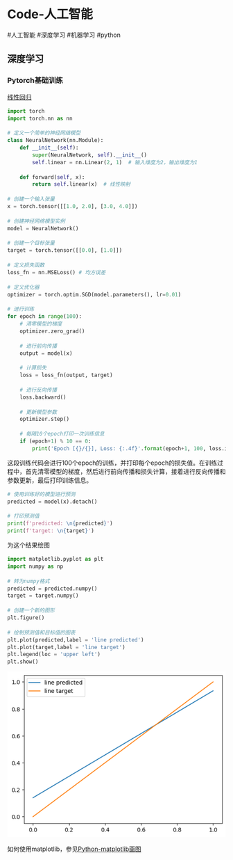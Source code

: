 # Code-人工智能

#人工智能 #深度学习 #机器学习 #python 

## 深度学习

### Pytorch基础训练

[线性回归](深度学习.md#线性回归)

```python
import torch
import torch.nn as nn

# 定义一个简单的神经网络模型
class NeuralNetwork(nn.Module):
    def __init__(self):
        super(NeuralNetwork, self).__init__()
        self.linear = nn.Linear(2, 1)  # 输入维度为2，输出维度为1

    def forward(self, x):
        return self.linear(x)  # 线性映射

# 创建一个输入张量
x = torch.tensor([[1.0, 2.0], [3.0, 4.0]])

# 创建神经网络模型实例
model = NeuralNetwork()

# 创建一个目标张量
target = torch.tensor([[0.0], [1.0]])

# 定义损失函数
loss_fn = nn.MSELoss() # 均方误差

# 定义优化器
optimizer = torch.optim.SGD(model.parameters(), lr=0.01)

# 进行训练
for epoch in range(100):
    # 清零模型的梯度
    optimizer.zero_grad()

    # 进行前向传播
    output = model(x)

    # 计算损失
    loss = loss_fn(output, target)

    # 进行反向传播
    loss.backward()

    # 更新模型参数
    optimizer.step()

    # 每隔10个epoch打印一次训练信息
    if (epoch+1) % 10 == 0:
        print('Epoch [{}/{}], Loss: {:.4f}'.format(epoch+1, 100, loss.item()))
```

这段训练代码会进行100个epoch的训练，并打印每个epoch的损失值。在训练过程中，首先清零模型的梯度，然后进行前向传播和损失计算，接着进行反向传播和参数更新，最后打印训练信息。

```python
# 使用训练好的模型进行预测
predicted = model(x).detach()

# 打印预测值
print(f'predicted: \n{predicted}')
print(f'target: \n{target}')
```

为这个结果绘图

```python
import matplotlib.pyplot as plt
import numpy as np

# 转为numpy格式
predicted = predicted.numpy()
target = target.numpy()

# 创建一个新的图形
plt.figure()

# 绘制预测值和目标值的图表
plt.plot(predicted,label = 'line predicted')
plt.plot(target,label = 'line target')
plt.legend(loc = 'upper left')
plt.show()
```

![](../Picture/Pasted%20image%2020230926193355.png)

如何使用matplotlib，参见[Python-matplotlib画图](Python-matplotlib画图.pdf)




